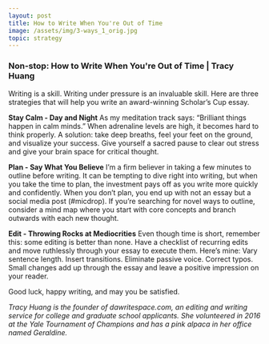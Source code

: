 ```yaml
---
layout: post
title: How to Write When You're Out of Time
image: /assets/img/3-ways_1_orig.jpg
topic: strategy
---
```


### Non-stop: How to Write When You're Out of Time | Tracy Huang

​Writing is a skill. Writing under pressure is an invaluable skill. Here are three strategies that will help you write an award-winning Scholar’s Cup essay.

**Stay Calm - Day and Night**
As my meditation track says: “Brilliant things happen in calm minds.” When adrenaline levels are high, it becomes hard to think properly. A solution: take deep breaths, feel your feet on the ground, and visualize your success. Give yourself a sacred pause to clear out stress and give your brain space for critical thought.

**Plan - Say What You Believe**
I’m a firm believer in taking a few minutes to outline before writing. It can be tempting to dive right into writing, but when you take the time to plan, the investment pays off as you write more quickly and confidently. When you don’t plan, you end up with not an essay but a social media post (#micdrop). If you’re searching for novel ways to outline, consider a mind map where you start with core concepts and branch outwards with each new thought.

**Edit - Throwing Rocks at Mediocrities**
Even though time is short, remember this: some editing is better than none. Have a checklist of recurring edits and move ruthlessly through your essay to execute them. Here’s mine: Vary sentence length. Insert transitions. Eliminate passive voice. Correct typos. Small changes add up through the essay and leave a positive impression on your reader.

Good luck, happy writing, and may you be satisfied.

*Tracy Huang is the founder of dawritespace.com, an editing and writing service for college and graduate school applicants. She volunteered in 2016 at the Yale Tournament of Champions and has a pink alpaca in her office named Geraldine.*

<br>